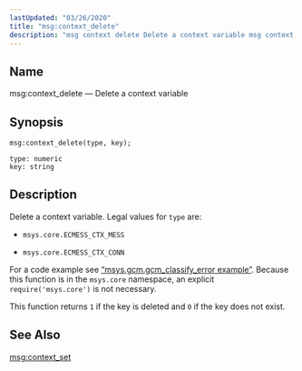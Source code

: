 ```yaml
---
lastUpdated: "03/26/2020"
title: "msg:context_delete"
description: "msg context delete Delete a context variable msg context delete type key Delete a context variable Legal values for type are msys core ECMESS CTX MESS msys core ECMESS CTX CONN For a code example see Example 70 59 msys gcm gcm classify error example Because this function is in..."
---
```


<a name="lua.ref.msg_context_delete"></a> 
## Name

msg:context_delete — Delete a context variable

<a name="idp15859408"></a> 
## Synopsis

`msg:context_delete(type, key);`

```
type: numeric
key: string
```
<a name="idp15862400"></a> 
## Description

Delete a context variable. Legal values for `type` are:

*   `msys.core.ECMESS_CTX_MESS`

*   `msys.core.ECMESS_CTX_CONN`

For a code example see [“msys.gcm.gcm_classify_error example”](/momentum/4/lua/ref-msys-gcm-gcm-classify-error#lua.ref.msys.gcm.gcm_classify_error.example). Because this function is in the `msys.core` namespace, an explicit `require('msys.core')` is not necessary.

This function returns `1` if the key is deleted and `0` if the key does not exist.

<a name="idp15871264"></a> 
## See Also

[msg:context_set](/momentum/4/lua/ref-msg-context-set)